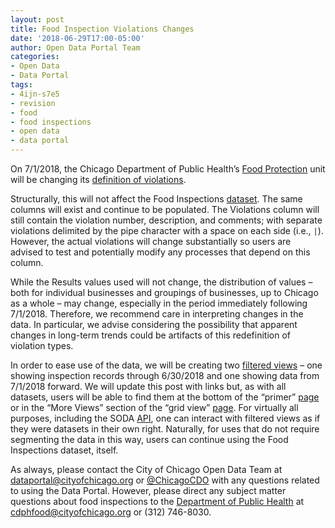 ```yaml
---
layout: post
title: Food Inspection Violations Changes
date: '2018-06-29T17:00-05:00'
author: Open Data Portal Team
categories:
- Open Data
- Data Portal
tags:
- 4ijn-s7e5
- revision
- food
- food inspections
- open data
- data portal
---
```


On 7/1/2018, the Chicago Department of Public Health’s [Food Protection](https://www.cityofchicago.org/city/en/depts/cdph/provdrs/healthy_restaurants.html) unit will be changing its [definition of violations](https://www.cityofchicago.org/content/dam/city/depts/cdph/FoodProtection/ChicagoFoodCodeMajorChangesFinal2018.pdf).
 
Structurally, this will not affect the Food Inspections [dataset](https://data.cityofchicago.org/d/4ijn-s7e5). The same columns will exist and continue to be populated. The Violations column will still contain the violation number, description, and comments; with separate violations delimited by the pipe character with a space on each side (i.e., ` | `). However, the actual violations will change substantially so users are advised to test and potentially modify any processes that depend on this column.
 
While the Results values used will not change, the distribution of values – both for individual businesses and groupings of businesses, up to Chicago as a whole – may change, especially in the period immediately following 7/1/2018. Therefore, we recommend care in interpreting changes in the data. In particular, we advise considering the possibility that apparent changes in long-term trends could be artifacts of this redefinition of violation types.
 
In order to ease use of the data, we will be creating two [filtered views](https://support.socrata.com/hc/en-us/articles/202950808-Creating-a-Filtered-View) – one showing inspection records through 6/30/2018 and one showing data from 7/1/2018 forward. We will update this post with links but, as with all datasets, users will be able to find them at the bottom of the “primer” [page](https://data.cityofchicago.org/d/4ijn-s7e5) or in the “More Views” section of the “grid view” [page](https://data.cityofchicago.org/d/4ijn-s7e5/data). For virtually all purposes, including the SODA [API](https://dev.socrata.com/docs/endpoints.html), one can interact with filtered views as if they were datasets in their own right. Naturally, for uses that do not require segmenting the data in this way, users can continue using the Food Inspections dataset, itself.
 
As always, please contact the City of Chicago Open Data Team at [dataportal@cityofchicago.org](mailto:dataportal@cityofchicago.org) or [@ChicagoCDO](https://twitter.com/ChicagoCDO) with any questions related to using the Data Portal. However, please direct any subject matter questions about food inspections to the [Department of Public Health](https://www.cityofchicago.org/health) at [cdphfood@cityofchicago.org](mailto:cdphfood@cityofchicago.org) or (312) 746-8030.

